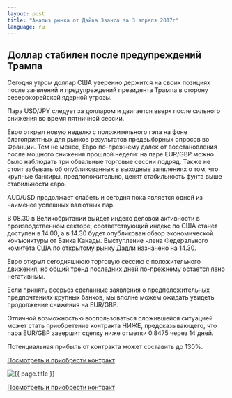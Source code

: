 ```yaml
---
layout: post
title: "Анализ рынка от Дэйва Эванса за 3 апреля 2017г"
language: ru
---
```

## Доллар стабилен после предупреждений Трампа

Сегодня утром доллар США уверенно держится на своих позициях после заявлений и предупреждений президента Трампа в сторону северокорейской ядерной угрозы.

Пара USD/JPY следует за долларом и двигается вверх после сильного снижения во время пятничной сессии.

Евро открыл новую неделю с положительного гэпа на фоне благоприятных для рынков результатов предвыборных опросов во Франции. Тем не менее, Евро по-прежнему далек от восстановления после мощного снижения прошлой недели: на паре EUR/GBP можно было наблюдать три обвальные торговые сессии подряд. Также не стоит забывать об опубликованных в выходные заявлениях о том, что крупные банкиры, предположительно, ценят стабильность фунта выше стабильности евро.  

AUD/USD продолжает слабеть и сегодня пока является одной из наименее успешных валютных пар.

В 08.30 в Великобритании выйдет индекс деловой активности в производственном секторе,  соответствующий индекс по США станет доступен в 14.00, а в 14.30 будет опубликован обзор экономической конъюнктуры от Банка Канады. Выступление члена Федерального комитета США по открытому рынку Дадли назначено на 14.30.

Евро открыл сегодняшнюю торговую сессию с положительного движения, но общий тренд последних дней по-прежнему остается явно негативным.

Если принять всерьез сделанные заявления о предположительных предпочтениях крупных банков, мы вполне можем ожидать увидеть продолжение снижения на EUR/GBP.

Отличной возможностью воспользоваться сложившейся ситуацией может стать  приобретение контракта НИЖЕ, предсказывающего, что пара EUR/GBP завершит сделку ниже отметки 0.8475 через 14 дней. 

Потенциальная прибыль от контракта может составить до 130%.

<a href="http://record.binary.com/_bivVDfg8lHux76XffYA0JmNd7ZgqdRLk/1/?market=forex&underlying=frxEURGBP&formname=higherlower&duration_amount=14&duration_units=d&amount=10&amount_type=payout&expiry_type=duration&barrier=0.8475&s=1&t=PzdYDouw_x0opqczZi8sC50co5lt24DG" target="_blank">Посмотреть и приобрести контракт</a>

<img src="{{ site.url }}/images/ru-03-apr-17.png" alt="{{ page.title }}"  title="{{ page.title }}">

<a href="%LINK%%?https://www.binary.com/d/trade.cgi?market=forex&underlying=frxEURGBP&formname=higherlower&duration_amount=14&duration_units=d&amount=10&amount_type=payout&expiry_type=duration&barrier=0.8475&s=1&t=PzdYDouw_x0opqczZi8sC50co5lt24DG" target="_blank">Посмотреть и приобрести контракт</a>